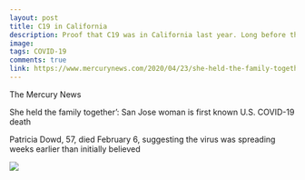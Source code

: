 ```yaml
---
layout: post
title: C19 in California
description: Proof that C19 was in California last year. Long before the useless lockdowns!
image: 
tags: COVID-19
comments: true
link: https://www.mercurynews.com/2020/04/23/she-held-the-family-together-san-jose-woman-is-first-known-u-s-covid-19-death/
---
```

The Mercury News

She held the family together’: San Jose woman is first known U.S.
COVID-19 death

Patricia Dowd, 57, died February 6, suggesting the virus was spreading
weeks earlier than initially believed

![](https://lh4.googleusercontent.com/El9UIwL6pAB_2Zcc1ITvwZeNrVJDQdI2jNNvHFJYa9Le_0XcN1N1RXYVIddvT4HfnmTn5-3Vf_YoF0OSXA1nsZLc4lAyxMoCAjs5O-Yk3CWwI7dRk6RI=w1280)
